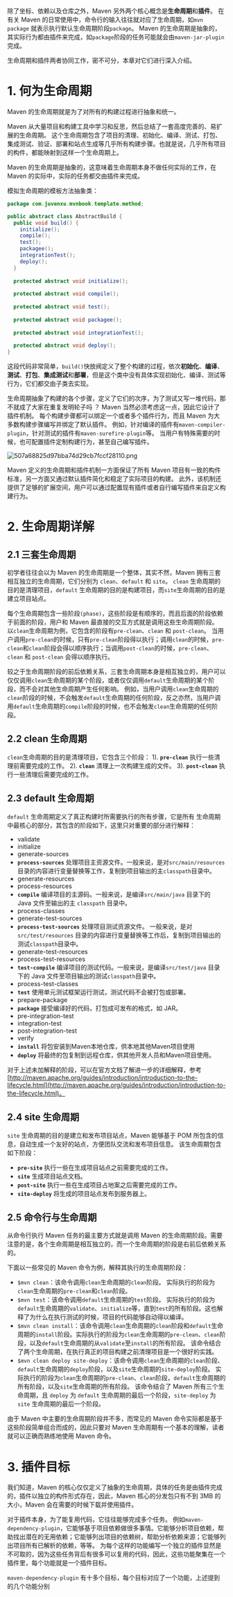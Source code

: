 除了坐标、依赖以及仓库之外，Maven 另外两个核心概念是**生命周期**和**插件**。 在有关 Maven 的日常使用中，命令行的输入往往就对应了生命周期，如`mvn package` 就表示执行默认生命周期阶段`package`。 Maven 的生命周期是抽象的，其实际行为都由插件来完成，如`package`阶段的任务可能就会由`maven-jar-plugin`完成。  

生命周期和插件两者协同工作，密不可分，本章对它们进行深入介绍。

# 1. 何为生命周期
Maven 的生命周期就是为了对所有的构建过程进行抽象和统一。  

Maven 从大量项目和构建工具中学习和反思，然后总结了一套高度完善的、易扩展的生命周期。 这个生命周期包含了项目的清理、初始化、编译、测试、打包、集成测试、验证、部署和站点生成等几乎所有构建步骤。也就是说，几乎所有项目的构件，都能映射到这样一个生命周期上。

Maven 的生命周期是抽象的，这意味着生命周期本身不做任何实际的工作，在 Maven 的实际中，实际的任务都交由插件来完成。

模拟生命周期的模板方法抽象类：
```java
package com.juvenxu.mvnbook.template.method;

public abstract class AbstractBuild {
  public void build() {
    initialize();
    compile();
    test();
    packagee();
    integrationTest();
    deploy();
  }
  
  protected abstract void initialize();
  
  protected abstract void compile();
  
  protected abstract void test();
  
  protected abstract void packagee();
  
  protected abstract void integrationTest();
  
  protected abstract void deploy();
}
```
这段代码非常简单，`build()`快放阀定义了整个构建的过程，依次**初始化**、**编译**、**测试**、**打包**、**集成测试**和**部署**，但是这个类中没有具体实现初始化、编译、测试等行为，它们都交由子类去实现。

生命周期抽象了构建的各个步骤，定义了它们的次序，为了测试又写一堆代码，那不就成了大家在重复发明轮子吗 ？  Maven 当然必须考虑这一点，因此它设计了插件机制。 每个构建步骤都可以绑定一个或者多个插件行为，而且 Maven 为大多数构建步骤编写并绑定了默认插件。  例如，针对编译的插件有`maven-compiler-plugin`，针对测试的插件有`maven-surefire-plugin`等。  当用户有特殊需要的时候，也可配置插件定制构建行为，甚至自己编写插件。

![507a68825d97bba74d29cb7fccf28110.png](evernotecid://AA1FF6BA-50E6-464F-AFE6-7DB5EB18310C/appyinxiangcom/14826466/ENResource/p4450)

Maven 定义的生命周期和插件机制一方面保证了所有 Maven 项目有一致的构件标准，另一方面又通过默认插件简化和稳定了实际项目的构建。  此外，该机制还提供了足够的扩展空间，用户可以通过配置现有插件或者自行编写插件来自定义构建行为。

# 2. 生命周期详解

## 2.1 三套生命周期
初学者往往会以为 Maven 的生命周期是一个整体，其实不然，Maven 拥有三套相互独立的生命周期，它们分别为 `clean`、`default` 和 `site`。 `clean` 生命周期的目的是清理项目，`default` 生命周期的目的是构建项目，而`site`生命周期的目的是建立项目站点。

每个生命周期包含一些阶段`(phase)`，这些阶段是有顺序的，而且后面的阶段依赖于前面的阶段，用户和 Maven 最直接的交互方式就是调用这些生命周期阶段。 以`clean`生命周期为例，它包含的阶段有`pre-clean`、`clean` 和 `post-clean`。 当用户调用`pre-clean`的时候，只有`pre-clean`阶段得以执行；调用`clean`的时候，`pre-clean`和`clean`阶段会得以顺序执行；当调用`post-clean`的时候，`pre-clean`、`clean` 和 `post-clean` 会得以顺序执行。

较之于生命周期阶段的前后依赖关系，三套生命周期本身是相互独立的，用户可以仅仅调用`clean`生命周期的某个阶段，或者仅仅调用`default`生命周期的某个阶段，而不会对其他生命周期产生任何影响。  例如，当用户调用`clean`生命周期的`clean`阶段的时候，不会触发`default`生命周期的任何阶段，反之亦然，当用户调用`default`生命周期的`compile`阶段的时候，也不会触发`clean`生命周期的任何阶段。

## 2.2 clean 生命周期
`clean`生命周期的目的是清理项目，它包含三个阶段：
1). **`pre-clean`** 执行一些清理前需要完成的工作。
2). **`clean`** 清理上一次构建生成的文件。
3). **`post-clean`** 执行一些清理后需要完成的工作。

## 2.3 default 生命周期
`default` 生命周期定义了真正构建时所需要执行的所有步骤，它是所有 生命周期中最核心的部分，其包含的阶段如下，这里只对重要的部分进行解释：

* validate
* initialize
* generate-sources
* **`process-sources`** 处理项目主资源文件。一般来说，是对`src/main/resources` 目录的内容进行变量替换等工作，复制到项目输出的主`classpath`目录中。
* generate-resources
* process-resources
* **`compile`** 编译项目的主源码。一般来说，是编译`src/main/java` 目录下的 Java 文件至输出的主 `classpath` 目录中。
* process-classes
* generate-test-sources
* **`process-test-sources`**  处理项目测试资源文件。 一般来说，是对`src/test/resources` 目录的内容进行变量替换等工作后，复制到项目输出的测试`classpath`目录中。
* generate-test-resources
* process-test-resources
* **`test-compile`** 编译项目的测试代码。一般来说，是编译`src/test/java` 目录下的 Java 文件至项目输出的测试`classpath`目录中。
* process-test-classes
* **`test`** 使用单元测试框架运行测试，测试代码不会被打包或部署。
* prepare-package
* **`package`** 接受编译好的代码，打包成可发布的格式，如 JAR。
* pre-integration-test
* integration-test
* post-integration-test
* verify
* **`install`** 将包安装到Maven本地仓库，供本地其他Maven项目使用
* **`deploy`** 将最终的包复制到远程仓库，供其他开发人员和Maven项目使用。

对于上述未加解释的阶段，可以在官方文档了解进一步的详细解释，参考 [http://maven.apache.org/guides/introduction/introduction-to-the-lifecycle.html](http://maven.apache.org/guides/introduction/introduction-to-the-lifecycle.html)。

## 2.4 site 生命周期
`site` 生命周期的目的是建立和发布项目站点，Maven 能够基于 POM 所包含的信息，自动生成一个友好的站点，方便团队交流和发布项目信息。 该生命周期包含如下阶段：

* **`pre-site`** 执行一些在生成项目站点之前需要完成的工作。
* **`site`** 生成项目站点文档。
* **`post-site`** 执行一些在生成项目占地案之后需要完成的工作。
* **`site-deploy`** 将生成的项目站点发布到服务器上。

## 2.5 命令行与生命周期
从命令行执行 Maven 任务的最主要方式就是调用 Maven 的生命周期阶段。需要注意的是，各个生命周期是相互独立的，而一个生命周期的阶段是右前后依赖关系的。 

下面以一些常见的 Maven 命令为例，解释其执行的生命周期阶段：

* `$mvn clean`：该命令调用`clean`生命周期的`clean`阶段。 实际执行的阶段为`clean`生命周期的`pre-clean`和`clean`阶段。
* `$mvn test`：该命令调用`default`生命周期的`test`阶段。 实际执行的阶段为`default`生命周期的`validate`、`initialize`等，直到`test`的所有阶段。这也解释了为什么在执行测试的时候，项目的代码能够自动得以编译。
* `$mvn clean install`：该命令调用`clean`生命周期的`clean`阶段和`default`生命周期的`install`阶段。实际执行的阶段为`clean`生命周期的`pre-clean`、`clean`阶段，以及`default`生命周期的从`validate`至`install`的所有阶段。 该命令结合了两个生命周期，在执行真正的项目构建之前清理项目是一个很好的实践。
* `$mvn clean deploy site-deploy`：该命令调用`clean`生命周期的`clean`阶段、`default`生命周期的`deploy`阶段，以及`site`生命周期的`site-deploy`阶段。 实际执行的阶段为`clean`生命周期的`pre-clean`、`clean`阶段，`default`生命周期的所有阶段，以及`site`生命周期的所有阶段。  该命令结合了 Maven 所有三个生命周期，且 `deploy` 为 `default` 生命周期的最后一个阶段，`site-deploy` 为 `site` 生命周期的最后一个阶段。

由于 Maven 中主要的生命周期阶段并不多，而常见的 Maven 命令实际都是基于这些阶段简单组合而成的，因此只要对 Maven 生命周期有一个基本的理解，读者就可以正确而熟练地使用 Maven 命令。

# 3. 插件目标
我们知道，Maven 的核心仅仅定义了抽象的生命周期，具体的任务是由插件完成的，插件以独立的构件形式存在，因此，Maven 核心的分发包只有不到 3MB 的大小，Maven 会在需要的时候下载并使用插件。

对于插件本身，为了能复用代码，它往往能够完成多个任务。 例如`maven-dependency-plugin`，它能够基于项目依赖做很多事情。它能够分析项目依赖，帮助找出潜在的无用依赖；它能够列出项目的依赖树，帮助分析依赖来源；它能够列出项目所有已解析的依赖，等等。   为每个这样的功能编写一个独立的插件显然是不可取的，因为这些任务背后有很多可以复用的代码，因此，这些功能聚集在一个插件里，每个功能就是一个插件目标。

`maven-dependency-plugin` 有十多个目标，每个目标对应了一个功能，上述提到的几个功能分别